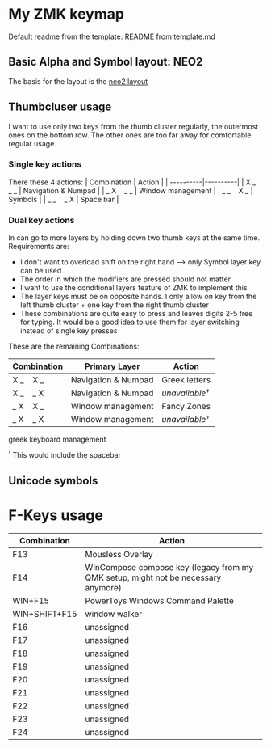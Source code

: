 # My ZMK keymap

Default readme from the template: README from template.md

## Basic Alpha and Symbol layout: NEO2
The basis for the layout is the [neo2 layout](https://www.neo-layout.org/)

## Thumbcluser usage
I want to use only two keys from the thumb cluster regularly, the outermost ones on the bottom row. The other ones are too far away for comfortable regular usage. 
### Single key actions

There these 4 actions:
| Combination | Action |
| ----------|----------|
| X _ $~~$ _ _ | Navigation & Numpad   |
| _ X $~~$ _ _ | Window management    |
| _ _ $~~$ X _ | Symbols    |
| _ _ $~~$ _ X | Space bar    |

### Dual key actions
In can go to more layers by holding down two thumb keys at the same time. Requirements are:
* I don't want to overload shift on the right hand --> only Symbol layer key can be used
* The order in which the modifiers are pressed should not matter
* I want to use the conditional layers feature of ZMK to implement this
* The layer keys must be on opposite hands. I only allow on key from the left thumb cluster + one key from the right thumb cluster
* These combinations are quite easy to press and leaves digits 2-5 free for typing. It would be a good idea to use them for layer switching instead of single key presses

These are the remaining Combinations:

| Combination |Primary Layer | Action |
| ----------|----------|----------|
| X _ $~~$ X _ | Navigation & Numpad | Greek letters |
| X _ $~~$ _ X | Navigation & Numpad | *unavailable¹*    |
| _ X $~~$ X _ | Window management | Fancy Zones  |
| _ X $~~$ _ X | Window management | *unavailable¹*  |

greek 
keyboard management

¹ This would include the spacebar <br>

## Unicode symbols

# F-Keys usage
| Combination | Action |
| ----------|----------|
| F13 |  Mousless Overlay  |
| F14 |  WinCompose compose key (legacy from my QMK setup, might not be necessary anymore) |
| WIN+F15 |  PowerToys Windows Command Palette  |
| WIN+SHIFT+F15 | window walker|
| F16 |  unassigned  |
| F17 |  unassigned  |
| F18 |  unassigned  |
| F19 |  unassigned  |
| F20 |  unassigned  |
| F21 |  unassigned  |
| F22 |  unassigned  |
| F23 |  unassigned  |
| F24 |  unassigned  |